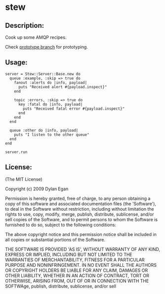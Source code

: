 # stew

## Description:

Cook up some AMQP recipes.

Check [prototype branch](http://github.com/abcde/stew/tree/prototype) for prototyping.

## Usage:

    server = Stew::Server::Base.new do
      queue :example, :skip => true do
        fanout :alerts do |info, payload|
          puts "Received alert #{payload.inspect}"
        end

        topic :errors, :skip => true do
          key :fatal do |info, payload|
            puts "Received fatal error #{payload.inspect}"
          end
        end
      end

      queue :other do |info, payload|
        puts "I listen to the other queue"
      end
    end

    server.run

## License:

(The MIT License)

Copyright (c) 2009 Dylan Egan

Permission is hereby granted, free of charge, to any person obtaining a copy of
this software and associated documentation files (the 'Software'), to deal in
the Software without restriction, including without limitation the rights to use,
copy, modify, merge, publish, distribute, sublicense, and/or sell copies of the
Software, and to permit persons to whom the Software is furnished to do so, subject to the following conditions:

The above copyright notice and this permission notice shall be included in all copies or substantial portions of the Software.

THE SOFTWARE IS PROVIDED 'AS IS', WITHOUT WARRANTY OF ANY KIND, EXPRESS OR IMPLIED,
INCLUDING BUT NOT LIMITED TO THE WARRANTIES OF MERCHANTABILITY, FITNESS FOR A PARTICULAR
PURPOSE AND NONINFRINGEMENT. IN NO EVENT SHALL THE AUTHORS OR COPYRIGHT HOLDERS BE
LIABLE FOR ANY CLAIM, DAMAGES OR OTHER LIABILITY, WHETHER IN AN ACTION OF CONTRACT,
TORT OR OTHERWISE, ARISING FROM, OUT OF OR IN CONNECTION WITH THE SOFTWAge, publish, distribute, sublicense, and/or sell

